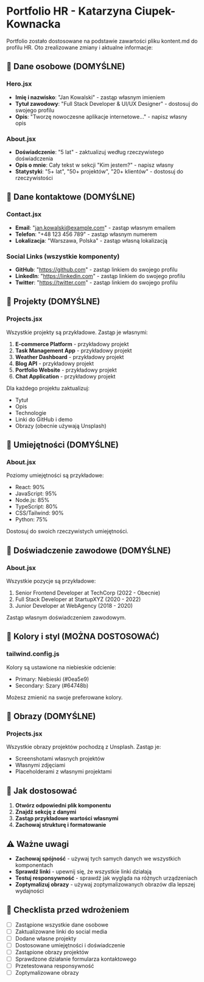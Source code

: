 # Portfolio HR - Katarzyna Ciupek-Kownacka

Portfolio zostało dostosowane na podstawie zawartości pliku kontent.md do profilu HR. Oto zrealizowane zmiany i aktualne informacje:

## 👤 Dane osobowe (DOMYŚLNE)

### Hero.jsx
- **Imię i nazwisko**: "Jan Kowalski" - zastąp własnym imieniem
- **Tytuł zawodowy**: "Full Stack Developer & UI/UX Designer" - dostosuj do swojego profilu
- **Opis**: "Tworzę nowoczesne aplikacje internetowe..." - napisz własny opis

### About.jsx
- **Doświadczenie**: "5 lat" - zaktualizuj według rzeczywistego doświadczenia
- **Opis o mnie**: Cały tekst w sekcji "Kim jestem?" - napisz własny
- **Statystyki**: "5+ lat", "50+ projektów", "20+ klientów" - dostosuj do rzeczywistości

## 📧 Dane kontaktowe (DOMYŚLNE)

### Contact.jsx
- **Email**: "jan.kowalski@example.com" - zastąp własnym emailem
- **Telefon**: "+48 123 456 789" - zastąp własnym numerem
- **Lokalizacja**: "Warszawa, Polska" - zastąp własną lokalizacją

### Social Links (wszystkie komponenty)
- **GitHub**: "https://github.com" - zastąp linkiem do swojego profilu
- **LinkedIn**: "https://linkedin.com" - zastąp linkiem do swojego profilu
- **Twitter**: "https://twitter.com" - zastąp linkiem do swojego profilu

## 💼 Projekty (DOMYŚLNE)

### Projects.jsx
Wszystkie projekty są przykładowe. Zastąp je własnymi:

1. **E-commerce Platform** - przykładowy projekt
2. **Task Management App** - przykładowy projekt
3. **Weather Dashboard** - przykładowy projekt
4. **Blog API** - przykładowy projekt
5. **Portfolio Website** - przykładowy projekt
6. **Chat Application** - przykładowy projekt

Dla każdego projektu zaktualizuj:
- Tytuł
- Opis
- Technologie
- Linki do GitHub i demo
- Obrazy (obecnie używają Unsplash)

## 🎯 Umiejętności (DOMYŚLNE)

### About.jsx
Poziomy umiejętności są przykładowe:
- React: 90%
- JavaScript: 95%
- Node.js: 85%
- TypeScript: 80%
- CSS/Tailwind: 90%
- Python: 75%

Dostosuj do swoich rzeczywistych umiejętności.

## 🏢 Doświadczenie zawodowe (DOMYŚLNE)

### About.jsx
Wszystkie pozycje są przykładowe:
1. Senior Frontend Developer at TechCorp (2022 - Obecnie)
2. Full Stack Developer at StartupXYZ (2020 - 2022)
3. Junior Developer at WebAgency (2018 - 2020)

Zastąp własnym doświadczeniem zawodowym.

## 🎨 Kolory i styl (MOŻNA DOSTOSOWAĆ)

### tailwind.config.js
Kolory są ustawione na niebieskie odcienie:
- Primary: Niebieski (#0ea5e9)
- Secondary: Szary (#64748b)

Możesz zmienić na swoje preferowane kolory.

## 📸 Obrazy (DOMYŚLNE)

### Projects.jsx
Wszystkie obrazy projektów pochodzą z Unsplash. Zastąp je:
- Screenshotami własnych projektów
- Własnymi zdjęciami
- Placeholderami z własnymi projektami

## 🔧 Jak dostosować

1. **Otwórz odpowiedni plik komponentu**
2. **Znajdź sekcję z danymi**
3. **Zastąp przykładowe wartości własnymi**
4. **Zachowaj strukturę i formatowanie**

## ⚠️ Ważne uwagi

- **Zachowaj spójność** - używaj tych samych danych we wszystkich komponentach
- **Sprawdź linki** - upewnij się, że wszystkie linki działają
- **Testuj responsywność** - sprawdź jak wygląda na różnych urządzeniach
- **Zoptymalizuj obrazy** - używaj zoptymalizowanych obrazów dla lepszej wydajności

## 📝 Checklista przed wdrożeniem

- [ ] Zastąpione wszystkie dane osobowe
- [ ] Zaktualizowane linki do social media
- [ ] Dodane własne projekty
- [ ] Dostosowane umiejętności i doświadczenie
- [ ] Zastąpione obrazy projektów
- [ ] Sprawdzone działanie formularza kontaktowego
- [ ] Przetestowana responsywność
- [ ] Zoptymalizowane obrazy 